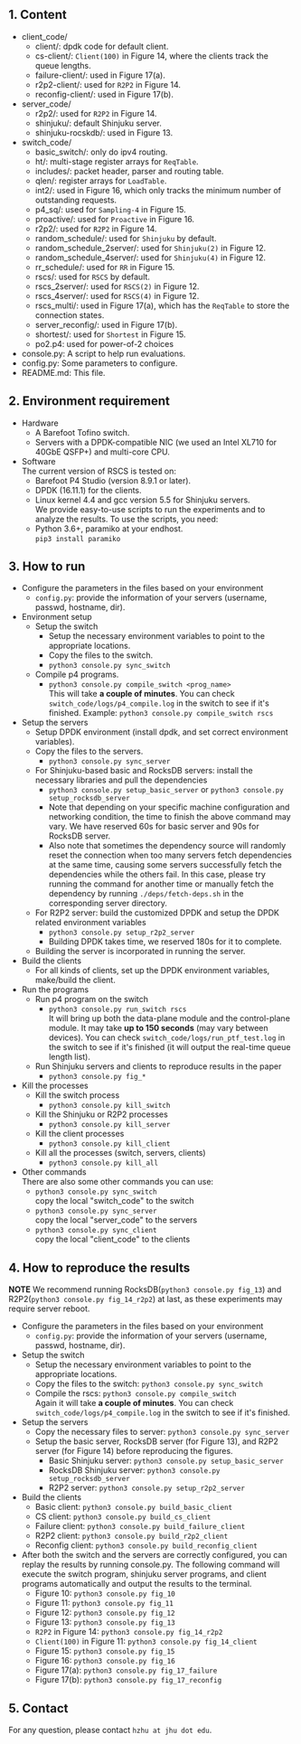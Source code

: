 ## 1. Content<br>

- client_code/<br>
  - client/: dpdk code for default client.<br>
  - cs-client/: `Client(100)` in Figure 14, where the clients track the queue lengths.<br>
  - failure-client/: used in Figure 17(a).<br>
  - r2p2-client/: used for `R2P2` in Figure 14.<br>
  - reconfig-client/: used in Figure 17(b).<br>
- server_code/<br>
  - r2p2/: used for `R2P2` in Figure 14.<br>
  - shinjuku/: default Shinjuku server.<br>
  - shinjuku-rocskdb/: used in Figure 13.<br>
- switch_code/<br>
  - basic_switch/: only do ipv4 routing.
  - ht/: multi-stage register arrays for `ReqTable`.
  - includes/: packet header, parser and routing table.
  - qlen/: register arrays for `LoadTable`.
  - int2/: used in Figure 16, which only tracks the minimum number of outstanding requests.
  - p4_sq/: used for `Sampling-4` in Figure 15.
  - proactive/: used for `Proactive` in Figure 16.
  - r2p2/: used for `R2P2` in Figure 14.
  - random_schedule/: used for `Shinjuku` by default.
  - random_schedule_2server/: used for `Shinjuku(2)` in Figure 12.
  - random_schedule_4server/: used for `Shinjuku(4)` in Figure 12.
  - rr_schedule/: used for `RR` in Figure 15.
  - rscs/: used for `RSCS` by default.
  - rscs_2server/: used for `RSCS(2)` in Figure 12.
  - rscs_4server/: used for `RSCS(4)` in Figure 12.
  - rscs_multi/: used in Figure 17(a), which has the `ReqTable` to store the connection states.
  - server_reconfig/: used in Figure 17(b).
  - shortest/: used for `Shortest` in Figure 15.
  - po2.p4: used for power-of-2 choices
- console.py: A script to help run evaluations.<br>
- config.py: Some parameters to configure.<br>
- README.md: This file.<br>

## 2. Environment requirement<br>

- Hardware
  - A Barefoot Tofino switch.<br>
  - Servers with a DPDK-compatible NIC (we used an Intel XL710 for 40GbE QSFP+) and multi-core CPU.<br>
- Software<br>
  The current version of RSCS is tested on:<br>
  - Barefoot P4 Studio (version 8.9.1 or later).<br>
  - DPDK (16.11.1) for the clients.<br>
  - Linux kernel 4.4 and gcc version 5.5 for Shinjuku servers.<br>
  We provide easy-to-use scripts to run the experiments and to analyze the results. To use the scripts, you need:
  - Python 3.6+, paramiko at your endhost.<br>
    `pip3 install paramiko`

## 3. How to run<br>

- Configure the parameters in the files based on your environment<br>
  - `config.py`: provide the information of your servers (username, passwd, hostname, dir).<br>
- Environment setup<br>
  - Setup the switch<br>
    - Setup the necessary environment variables to point to the appropriate locations.<br>
    - Copy the files to the switch.<br>
    - `python3 console.py sync_switch`<br>
  - Compile p4 programs.<br>
    - `python3 console.py compile_switch <prog_name>`<br>
      This will take **a couple of minutes**. You can check `switch_code/logs/p4_compile.log` in the switch to see if it's finished.
      Example: `python3 console.py compile_switch rscs`
- Setup the servers<br>
  - Setup DPDK environment (install dpdk, and set correct environment variables).<br>
  - Copy the files to the servers.<br>
    - `python3 console.py sync_server`<br>
  - For Shinjuku-based basic and RocksDB servers: install the necessary libraries and pull the dependencies<br>
    - `python3 console.py setup_basic_server` or `python3 console.py setup_rocksdb_server`<br>
    - Note that depending on your specific machine configuration and networking condition, the time to finish the above command may vary. We have reserved 60s for basic server and 90s for RocksDB server.<br>
    - Also note that sometimes the dependency source will randomly reset the connection when too many servers fetch dependencies at the same time, causing some servers successfully fetch the dependencies while the others fail. In this case, please try running the command for another time or manually fetch the dependency by running `./deps/fetch-deps.sh` in the corresponding server directory.
  - For R2P2 server: build the customized DPDK and setup the DPDK related environment variables<br>
    - `python3 console.py setup_r2p2_server`<br>
    - Building DPDK takes time, we reserved 180s for it to complete.<br>
  - Building the server is incorporated in running the server.<br>
- Build the clients<br>
  - For all kinds of clients, set up the DPDK environment variables, make/build the client.<br>
- Run the programs<br>
  - Run p4 program on the switch<br>
    - `python3 console.py run_switch rscs`<br>
      It will bring up both the data-plane module and the control-plane module. It may take **up to 150 seconds** (may vary between devices). You can check `switch_code/logs/run_ptf_test.log` in the switch to see if it's finished (it will output the real-time queue length list).
  - Run Shinjuku servers and clients to reproduce results in the paper<br>
    - `python3 console.py fig_*`<br>
- Kill the processes<br>
  - Kill the switch process
    - `python3 console.py kill_switch`
  - Kill the Shinjuku or R2P2 processes
    - `python3 console.py kill_server`
  - Kill the client processes
    - `python3 console.py kill_client`
  - Kill all the processes (switch, servers, clients)
    - `python3 console.py kill_all`
- Other commands<br>
  There are also some other commands you can use:
  - `python3 console.py sync_switch`<br>
    copy the local "switch_code" to the switch
  - `python3 console.py sync_server`<br>
    copy the local "server_code" to the servers
  - `python3 console.py sync_client`<br>
    copy the local "client_code" to the clients

## 4. How to reproduce the results<br>

**NOTE**
We recommend running RocksDB(`python3 console.py fig_13`) and R2P2(`python3 console.py fig_14_r2p2`) at last, as these experiments may require server reboot.

- Configure the parameters in the files based on your environment
  - `config.py`: provide the information of your servers (username, passwd, hostname, dir).<br>
- Setup the switch
  - Setup the necessary environment variables to point to the appropriate locations.<br>
  - Copy the files to the switch: `python3 console.py sync_switch`<br>
  - Compile the rscs: `python3 console.py compile_switch`<br>
    Again it will take **a couple of minutes**. You can check `switch_code/logs/p4_compile.log` in the switch to see if it's finished.
- Setup the servers
  - Copy the necessary files to server: `python3 console.py sync_server`<br>
  - Setup the basic server, RocksDB server (for Figure 13), and R2P2 server (for Figure 14) before reproducing the figures.<br>
    - Basic Shinjuku server: `python3 console.py setup_basic_server`<br>
    - RocksDB Shinjuku server: `python3 console.py setup_rocksdb_server`<br>
    - R2P2 server: `python3 console.py setup_r2p2_server`<br>
- Build the clients
  - Basic client: `python3 console.py build_basic_client`<br>
  - CS client: `python3 console.py build_cs_client`<br>
  - Failure client: `python3 console.py build_failure_client`<br>
  - R2P2 client: `python3 console.py build_r2p2_client`<br>
  - Reconfig client: `python3 console.py build_reconfig_client`<br>
- After both the switch and the servers are correctly configured, you can replay the results by running console.py. The following command will execute the switch program, shinjuku server programs, and client programs automatically and output the results to the terminal.<br>
  - Figure 10: `python3 console.py fig_10`<br>
  - Figure 11: `python3 console.py fig_11`<br>
  - Figure 12: `python3 console.py fig_12`<br>
  - Figure 13: `python3 console.py fig_13`<br>
  - `R2P2` in Figure 14: `python3 console.py fig_14_r2p2`<br>
  - `Client(100)` in Figure 11: `python3 console.py fig_14_client`<br>
  - Figure 15: `python3 console.py fig_15`<br>
  - Figure 16: `python3 console.py fig_16`<br>
  - Figure 17(a): `python3 console.py fig_17_failure`<br>
  - Figure 17(b): `python3 console.py fig_17_reconfig`<br>

## 5. Contact<br>

For any question, please contact `hzhu at jhu dot edu`.
